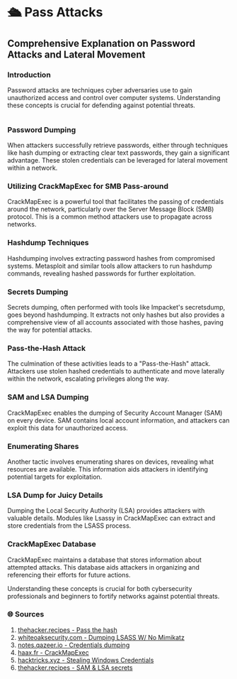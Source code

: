 # 🛳️ Pass Attacks

## Comprehensive Explanation on Password Attacks and Lateral Movement

### Introduction

Password attacks are techniques cyber adversaries use to gain unauthorized access and control over computer systems. Understanding these concepts is crucial for defending against potential threats.

<figure><img src="../../../../.gitbook/assets/image (194).png" alt=""><figcaption></figcaption></figure>

### Password Dumping

When attackers successfully retrieve passwords, either through techniques like hash dumping or extracting clear text passwords, they gain a significant advantage. These stolen credentials can be leveraged for lateral movement within a network.

### Utilizing CrackMapExec for SMB Pass-around

CrackMapExec is a powerful tool that facilitates the passing of credentials around the network, particularly over the Server Message Block (SMB) protocol. This is a common method attackers use to propagate across networks.

### Hashdump Techniques

Hashdumping involves extracting password hashes from compromised systems. Metasploit and similar tools allow attackers to run hashdump commands, revealing hashed passwords for further exploitation.

### Secrets Dumping

Secrets dumping, often performed with tools like Impacket's secretsdump, goes beyond hashdumping. It extracts not only hashes but also provides a comprehensive view of all accounts associated with those hashes, paving the way for potential attacks.

### Pass-the-Hash Attack

The culmination of these activities leads to a "Pass-the-Hash" attack. Attackers use stolen hashed credentials to authenticate and move laterally within the network, escalating privileges along the way.

### SAM and LSA Dumping

CrackMapExec enables the dumping of Security Account Manager (SAM) on every device. SAM contains local account information, and attackers can exploit this data for unauthorized access.

### Enumerating Shares

Another tactic involves enumerating shares on devices, revealing what resources are available. This information aids attackers in identifying potential targets for exploitation.

### LSA Dump for Juicy Details

Dumping the Local Security Authority (LSA) provides attackers with valuable details. Modules like Lsassy in CrackMapExec can extract and store credentials from the LSASS process.

### CrackMapExec Database

CrackMapExec maintains a database that stores information about attempted attacks. This database aids attackers in organizing and referencing their efforts for future actions.

Understanding these concepts is crucial for both cybersecurity professionals and beginners to fortify networks against potential threats.

### 🌐 Sources

1. [thehacker.recipes - Pass the hash](https://www.thehacker.recipes/ad/movement/ntlm/pth)
2. [whiteoaksecurity.com - Dumping LSASS W/ No Mimikatz](https://www.whiteoaksecurity.com/blog/attacks-defenses-dumping-lsass-no-mimikatz/)
3. [notes.qazeer.io - Credentials dumping](https://notes.qazeer.io/windows/post\_exploitation/credentials\_dumping)
4. [haax.fr - CrackMapExec](https://cheatsheet.haax.fr/windows-systems/exploitation/crackmapexec/)
5. [hacktricks.xyz - Stealing Windows Credentials](https://book.hacktricks.xyz/windows-hardening/stealing-credentials)
6. [thehacker.recipes - SAM & LSA secrets](https://www.thehacker.recipes/ad/movement/credentials/dumping/sam-and-lsa-secrets)
